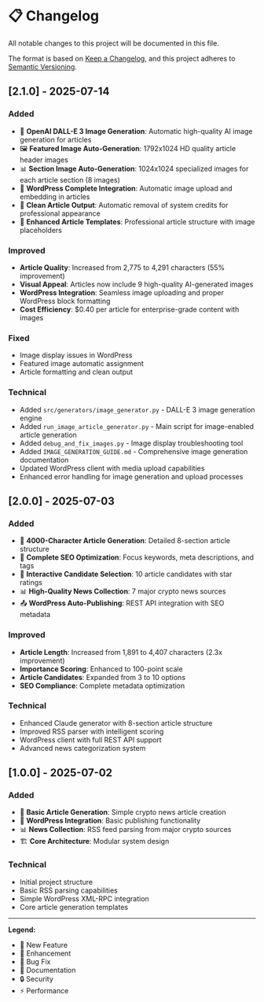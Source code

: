 # 📋 Changelog

All notable changes to this project will be documented in this file.

The format is based on [Keep a Changelog](https://keepachangelog.com/en/1.0.0/),
and this project adheres to [Semantic Versioning](https://semver.org/spec/v2.0.0.html).

## [2.1.0] - 2025-07-14

### Added
- 🎨 **OpenAI DALL-E 3 Image Generation**: Automatic high-quality AI image generation for articles
- 🖼️ **Featured Image Auto-Generation**: 1792x1024 HD quality article header images
- 📊 **Section Image Auto-Generation**: 1024x1024 specialized images for each article section (8 images)
- 🔗 **WordPress Complete Integration**: Automatic image upload and embedding in articles
- 🧹 **Clean Article Output**: Automatic removal of system credits for professional appearance
- 📝 **Enhanced Article Templates**: Professional article structure with image placeholders

### Improved
- **Article Quality**: Increased from 2,775 to 4,291 characters (55% improvement)
- **Visual Appeal**: Articles now include 9 high-quality AI-generated images
- **WordPress Integration**: Seamless image uploading and proper WordPress block formatting
- **Cost Efficiency**: $0.40 per article for enterprise-grade content with images

### Fixed
- Image display issues in WordPress
- Featured image automatic assignment
- Article formatting and clean output

### Technical
- Added `src/generators/image_generator.py` - DALL-E 3 image generation engine
- Added `run_image_article_generator.py` - Main script for image-enabled article generation
- Added `debug_and_fix_images.py` - Image display troubleshooting tool
- Added `IMAGE_GENERATION_GUIDE.md` - Comprehensive image generation documentation
- Updated WordPress client with media upload capabilities
- Enhanced error handling for image generation and upload processes

## [2.0.0] - 2025-07-03

### Added
- 🎉 **4000-Character Article Generation**: Detailed 8-section article structure
- 🎯 **Complete SEO Optimization**: Focus keywords, meta descriptions, and tags
- 🎪 **Interactive Candidate Selection**: 10 article candidates with star ratings
- 📊 **High-Quality News Collection**: 7 major crypto news sources
- 📤 **WordPress Auto-Publishing**: REST API integration with SEO metadata

### Improved
- **Article Length**: Increased from 1,891 to 4,407 characters (2.3x improvement)
- **Importance Scoring**: Enhanced to 100-point scale
- **Article Candidates**: Expanded from 3 to 10 options
- **SEO Compliance**: Complete metadata optimization

### Technical
- Enhanced Claude generator with 8-section article structure
- Improved RSS parser with intelligent scoring
- WordPress client with full REST API support
- Advanced news categorization system

## [1.0.0] - 2025-07-02

### Added
- 📝 **Basic Article Generation**: Simple crypto news article creation
- 🔗 **WordPress Integration**: Basic publishing functionality
- 📊 **News Collection**: RSS feed parsing from major crypto sources
- 🏗️ **Core Architecture**: Modular system design

### Technical
- Initial project structure
- Basic RSS parsing capabilities
- Simple WordPress XML-RPC integration
- Core article generation templates

---

**Legend:**
- 🎨 New Feature
- 🔧 Enhancement  
- 🐛 Bug Fix
- 📝 Documentation
- 🔒 Security
- ⚡ Performance